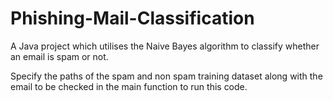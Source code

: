 # Phishing-Mail-Classification
A Java project which utilises the Naive Bayes algorithm to classify whether an email is spam or not.

Specify the paths of the spam and non spam training dataset along with the email to be checked in the main function to run this code.
